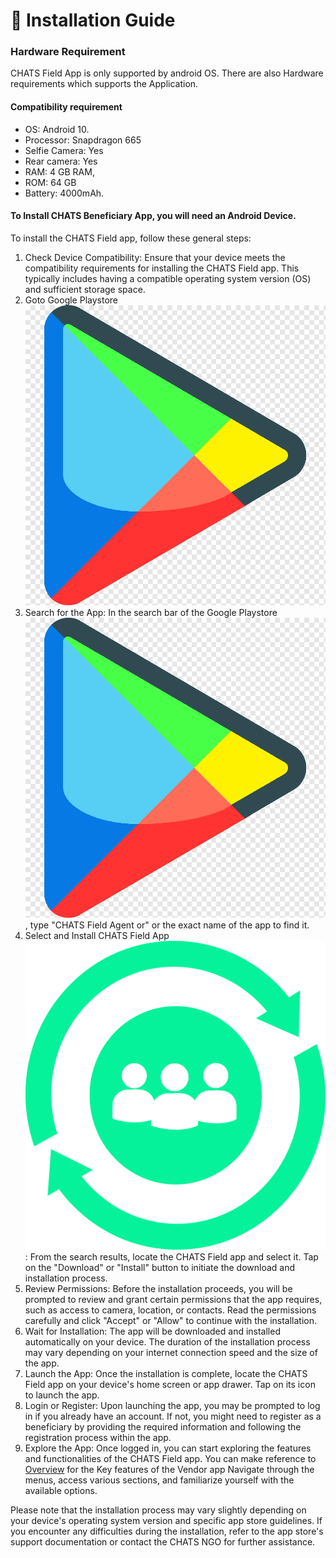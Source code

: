 # 🔧 Installation Guide

### Hardware Requirement

CHATS Field App is only supported by android OS. There are also Hardware requirements which supports the Application.&#x20;

#### Compatibility requirement&#x20;

* OS: Android 10.
* Processor: Snapdragon 665
* Selfie Camera: Yes
* Rear camera: Yes
* RAM: 4 GB RAM,
* ROM: 64 GB
* Battery: 4000mAh.

#### To Install CHATS Beneficiary App, you will need an Android Device.&#x20;

To install the CHATS Field app, follow these general steps:

1. Check Device Compatibility: Ensure that your device meets the compatibility requirements for installing the CHATS Field app. This typically includes having a compatible operating system version (OS) and sufficient storage space.
2. Goto Google Playstore <img src="../../.gitbook/assets/png-transparent-playstore-google-play-store-app-game-social-media-iconez-icon.png" alt="" data-size="line">
3. Search for the App: In the search bar of the Google Playstore <img src="../../.gitbook/assets/png-transparent-playstore-google-play-store-app-game-social-media-iconez-icon.png" alt="" data-size="line">, type "CHATS Field Agent or" or the exact name of the app to find it.
4. Select and Install CHATS Field App <img src="../../.gitbook/assets/chats only icon transparent.png" alt="" data-size="line">: From the search results, locate the CHATS Field app and select it. Tap on the "Download" or "Install" button to initiate the download and installation process.
5. Review Permissions: Before the installation proceeds, you will be prompted to review and grant certain permissions that the app requires, such as access to camera, location, or contacts. Read the permissions carefully and click "Accept" or "Allow" to continue with the installation.
6. Wait for Installation: The app will be downloaded and installed automatically on your device. The duration of the installation process may vary depending on your internet connection speed and the size of the app.
7. Launch the App: Once the installation is complete, locate the CHATS Field app on your device's home screen or app drawer. Tap on its icon to launch the app.
8. Login or Register: Upon launching the app, you may be prompted to log in if you already have an account. If not, you might need to register as a beneficiary by providing the required information and following the registration process within the app.
9. Explore the App: Once logged in, you can start exploring the features and functionalities of the CHATS Field app. You can make reference to [Overview](overview.md) for the Key features of the Vendor app  Navigate through the menus, access various sections, and familiarize yourself with the available options.

Please note that the installation process may vary slightly depending on your device's operating system version and specific app store guidelines. If you encounter any difficulties during the installation, refer to the app store's support documentation or contact the CHATS NGO for further assistance.

